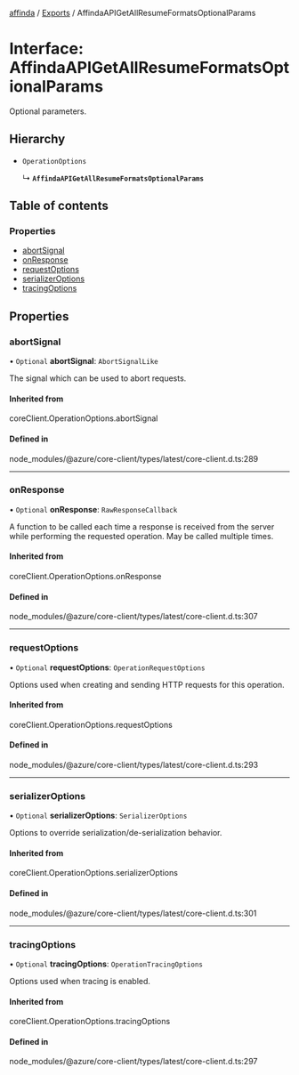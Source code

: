 [affinda](../README.md) / [Exports](../modules.md) / AffindaAPIGetAllResumeFormatsOptionalParams

# Interface: AffindaAPIGetAllResumeFormatsOptionalParams

Optional parameters.

## Hierarchy

- `OperationOptions`

  ↳ **`AffindaAPIGetAllResumeFormatsOptionalParams`**

## Table of contents

### Properties

- [abortSignal](AffindaAPIGetAllResumeFormatsOptionalParams.md#abortsignal)
- [onResponse](AffindaAPIGetAllResumeFormatsOptionalParams.md#onresponse)
- [requestOptions](AffindaAPIGetAllResumeFormatsOptionalParams.md#requestoptions)
- [serializerOptions](AffindaAPIGetAllResumeFormatsOptionalParams.md#serializeroptions)
- [tracingOptions](AffindaAPIGetAllResumeFormatsOptionalParams.md#tracingoptions)

## Properties

### abortSignal

• `Optional` **abortSignal**: `AbortSignalLike`

The signal which can be used to abort requests.

#### Inherited from

coreClient.OperationOptions.abortSignal

#### Defined in

node_modules/@azure/core-client/types/latest/core-client.d.ts:289

___

### onResponse

• `Optional` **onResponse**: `RawResponseCallback`

A function to be called each time a response is received from the server
while performing the requested operation.
May be called multiple times.

#### Inherited from

coreClient.OperationOptions.onResponse

#### Defined in

node_modules/@azure/core-client/types/latest/core-client.d.ts:307

___

### requestOptions

• `Optional` **requestOptions**: `OperationRequestOptions`

Options used when creating and sending HTTP requests for this operation.

#### Inherited from

coreClient.OperationOptions.requestOptions

#### Defined in

node_modules/@azure/core-client/types/latest/core-client.d.ts:293

___

### serializerOptions

• `Optional` **serializerOptions**: `SerializerOptions`

Options to override serialization/de-serialization behavior.

#### Inherited from

coreClient.OperationOptions.serializerOptions

#### Defined in

node_modules/@azure/core-client/types/latest/core-client.d.ts:301

___

### tracingOptions

• `Optional` **tracingOptions**: `OperationTracingOptions`

Options used when tracing is enabled.

#### Inherited from

coreClient.OperationOptions.tracingOptions

#### Defined in

node_modules/@azure/core-client/types/latest/core-client.d.ts:297
